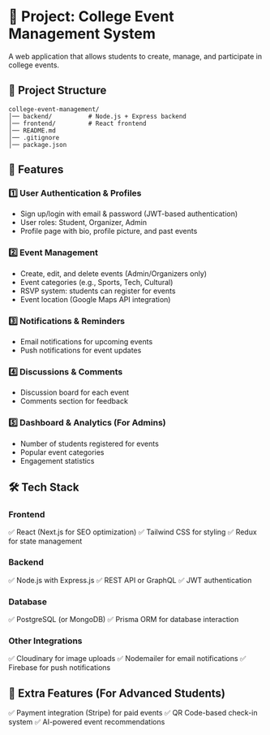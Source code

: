 # 📌 Project: College Event Management System
A web application that allows students to create, manage, and participate in college events.

## 📁 Project Structure
```
college-event-management/
│── backend/          # Node.js + Express backend
│── frontend/         # React frontend
│── README.md
│── .gitignore
│── package.json
```

## 🌟 Features
### 1️⃣ User Authentication & Profiles
- Sign up/login with email & password (JWT-based authentication)
- User roles: Student, Organizer, Admin
- Profile page with bio, profile picture, and past events

### 2️⃣ Event Management
- Create, edit, and delete events (Admin/Organizers only)
- Event categories (e.g., Sports, Tech, Cultural)
- RSVP system: students can register for events
- Event location (Google Maps API integration)

### 3️⃣ Notifications & Reminders
- Email notifications for upcoming events
- Push notifications for event updates

### 4️⃣ Discussions & Comments
- Discussion board for each event
- Comments section for feedback

### 5️⃣ Dashboard & Analytics (For Admins)
- Number of students registered for events
- Popular event categories
- Engagement statistics

## 🛠️ Tech Stack
### Frontend
✅ React (Next.js for SEO optimization)
✅ Tailwind CSS for styling
✅ Redux for state management

### Backend
✅ Node.js with Express.js
✅ REST API or GraphQL
✅ JWT authentication

### Database
✅ PostgreSQL (or MongoDB)
✅ Prisma ORM for database interaction

### Other Integrations
✅ Cloudinary for image uploads
✅ Nodemailer for email notifications
✅ Firebase for push notifications

## 🚀 Extra Features (For Advanced Students)
✅ Payment integration (Stripe) for paid events
✅ QR Code-based check-in system
✅ AI-powered event recommendations
